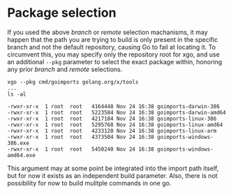 # Package selection

If you used the above *branch* or *remote* selection machanisms, it may happen
that the path you are trying to build is only present in the specific branch and
not the default repository, causing Go to fail at locating it. To circumvent this,
you may specify only the repository root for xgo, and use an additional `--pkg`
parameter to select the exact package within, honoring any prior *branch* and
*remote* selections.

```shell
xgo --pkg cmd/goimports golang.org/x/tools
...
ls -al
```
```text
-rwxr-xr-x  1 root  root   4164448 Nov 24 16:38 goimports-darwin-386
-rwxr-xr-x  1 root  root   5223584 Nov 24 16:38 goimports-darwin-amd64
-rwxr-xr-x  1 root  root   4217184 Nov 24 16:38 goimports-linux-386
-rwxr-xr-x  1 root  root   5295768 Nov 24 16:38 goimports-linux-amd64
-rwxr-xr-x  1 root  root   4233120 Nov 24 16:38 goimports-linux-arm
-rwxr-xr-x  1 root  root   4373504 Nov 24 16:38 goimports-windows-386.exe
-rwxr-xr-x  1 root  root   5450240 Nov 24 16:38 goimports-windows-amd64.exe
```

This argument may at some point be integrated into the import path itself, but for
now it exists as an independent build parameter. Also, there is not possibility
for now to build mulitple commands in one go.
